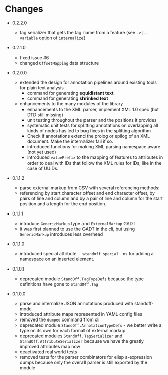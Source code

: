 # Changes #

- 0.2.2.0
  - tag serializer that gets the tag name from a feature (see
    `-v|--variable` option of `internalize`)

- 0.2.1.0
  - fixed issue #6
  - changed `OffsetMapping` data structure

- 0.2.0.0
  - extended the design for annotation pipelines around existing tools
    for plain text analysis
	- command for generating **equidistant text**
	- command for generating **shrinked text**
  - enhancements to the many modules of the library
	- enhancements to the XML parser, implement XML 1.0 spec (but DTD
      still missing)
	- unit testing throughout the parser and the positions it provides
	- systematic unit tests for splitting annotations on overlapping
      all kinds of nodes has led to bug fixes in the splitting
      algorithm
    - Check if annotations extend the prolog or epilog of an XML
      document. Make the internalizer fail if so.
	- introduced functions for making XML parsing namespace aware (not
      yet used)
	- introduced `valuePrefix` to the mapping of features to
      attributes in order to deal with IDs that follow the XML rules
      for IDs, like in the case of UUIDs.

- 0.1.1.2
  - parse external markup from CSV with several referencing methods:
  - referencing by start character offset and end character offset,
	by pairs of line and column and by a pair of line and column for
	the start position and a length for the end position.

- 0.1.1.1
  - introduce `GenericMarkup` type and `ExternalMarkup` GADT
  - it was first planned to use the GADT in the cli, but using
    `GenericMarkup` introduces less overhead

- 0.1.1.0
  - introduced special attribute `__standoff_special__ns` for adding a
    namespace on an inserted element.

- 0.1.0.1
  - deprecated module `StandOff.TagTypeDefs` because the type
    definitions have gone to `StandOff.Tag`

- 0.1.0.0
  - parse and internalize JSON annotations produced with standoff-mode
  - introduced attribute maps represented in YAML config files
  - removed the `dumped` command from cli
  - deprecated module `StandOff.AnnotationTypeDefs` - we better write
    a type on its own for each format of external markup
  - deprecated modules `StandOff.TagSerializer` and
    `StandOff.AttributeSerializer` because we have the greatly
    improved attributes map now
  - deactivated real world tests
  - removed tests for the parser combinators for elisp s-expression
    dumps because only the overall parser is still exported by the
    module

